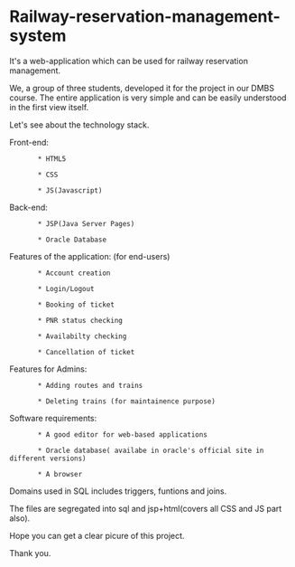 # Railway-reservation-management-system
It's a web-application which can be used for railway reservation management.

We, a group of three students, developed it for the project in our DMBS course. The entire application is very simple and can be easily understood in the first view itself. 

Let's see about the technology stack.

Front-end: 
           
           * HTML5

           * CSS
           
           * JS(Javascript)

Back-end:  
           
           * JSP(Java Server Pages)

           * Oracle Database
           
Features of the application: (for end-users)
           
           * Account creation
           
           * Login/Logout 
           
           * Booking of ticket
           
           * PNR status checking
           
           * Availabilty checking
           
           * Cancellation of ticket
          
Features for Admins:
           
           * Adding routes and trains
           
           * Deleting trains (for maintainence purpose)
           
Software requirements:
           
           * A good editor for web-based applications
           
           * Oracle database( availabe in oracle's official site in different versions)
           
           * A browser 


Domains used in SQL includes triggers, funtions and joins.           

The files are segregated into sql and jsp+html(covers all CSS and JS part also).

Hope you can get a clear picure of this project. 

Thank you.
